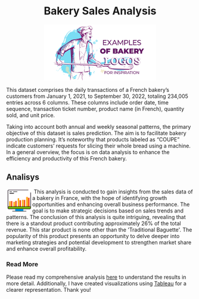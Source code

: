 # <div align="center">**Bakery Sales Analysis**</div>

<p align="center">
  <img src="aset/logo.png" alt="Logo" width="300"/>
</p>



This dataset comprises the daily transactions of a French bakery’s customers from January 1, 2021, to September 30, 2022, totaling 234,005 entries across 6 columns. These columns include order date, time sequence, transaction ticket number, product name (in French), quantity sold, and unit price.

Taking into account both annual and weekly seasonal patterns, the primary objective of this dataset is sales prediction. The aim is to facilitate bakery production planning. It’s noteworthy that products labeled as “COUPE” indicate customers’ requests for slicing their whole bread using a machine. In a general overview, the focus is on data analysis to enhance the efficiency and productivity of this French bakery.

## Analisys
<img src="aset/1.gif" align="left" width="70px" height="65px"/> &nbsp;This analysis is conducted to gain insights from the sales data of a bakery in France, with the hope of identifying growth &nbsp; opportunities and enhancing overall business performance. The goal is to make strategic decisions based on sales trends and &nbsp; patterns.
The conclusion of this analysis is quite intriguing, revealing that there is a standout product contributing approximately 26% of the total revenue. This star product is none other than the 'Traditional Baguette'. The popularity of this product presents an opportunity to delve deeper into marketing strategies and potential development to strengthen market share and enhance overall profitability.

### Read More
Please read my comprehensive analysis [here](https://medium.com/@anggisetyawanlearn/bakery-sales-analysis-0877e321b526) to understand the results in more detail. Additionally, I have created visualizations using [Tableau](https://public.tableau.com/views/BakerySalesInsight/Bakeryinsight?:language=en-US&:display_count=n&:origin=viz_share_link) for a clearer representation. Thank you!

